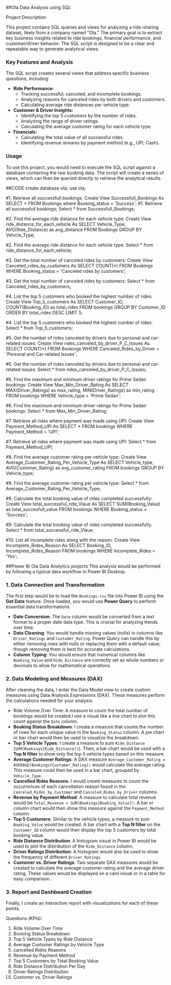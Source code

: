 ##Ola Data Analysis using SQL

Project Description

This project contains SQL queries and views for analyzing a ride-sharing dataset, likely from a company named "Ola." The primary goal is to extract key business insights related to ride bookings, financial performance, and customer/driver behavior. The SQL script is designed to be a clear and repeatable way to generate analytical views.

### Key Features and Analysis

The SQL script creates several views that address specific business questions, including:

* **Ride Performance:**
    * Tracking successful, canceled, and incomplete bookings.
    * Analyzing reasons for canceled rides by both drivers and customers.
    * Calculating average ride distances per vehicle type.
* **Customer & Driver Insights:**
    * Identifying the top 5 customers by the number of rides.
    * Analyzing the range of driver ratings.
    * Calculating the average customer rating for each vehicle type.
* **Financials:**
    * Calculating the total value of all successful rides.
    * Identifying revenue streams by payment method (e.g., UPI, Cash).

### Usage

To use this project, you would need to execute the SQL script against a database containing the raw booking data. The script will create a series of views, which can then be queried directly to retrieve the analytical results.

##CODE
create database ola;
use ola;

#1. Retrieve all successfull bookings;
Create View Successfull_Bookings As
SELECT * FROM Bookings
where Booking_status = 'Success';
#1. Retrieve all successfull bookings;
Select * from Successfull_Bookings;

#2. Find the average ride distance for each vehicle type:
Create View ride_distance_for_each_vehicle As
SELECT Vehicle_Type, AVG(Ride_Distance)
as avg_distance FROM Bookings
GROUP BY Vehicle_Type;

#2. Find the average ride distance for each vehicle type:
Select * from ride_distance_for_each_vehicle;

#3. Get the total number of canceled rides by customers:
Create View Canceled_rides_by_customers As
SELECT COUNT(*) FROM Bookings
WHERE Booking_status = 'Canceled rides by customers';

#3. Get the total number of canceled rides by customers:
Select * from Canceled_rides_by_customers;

#4. List the top 5 customers who booked the highest number of rides:
Create View Top_5_customers As
SELECT Customer_ID, COUNT(Booking_ID) as total_rides
FROM bookings
GROUP BY Customer_ID
ORDER BY total_rides DESC LIMIT 5;

#4. List the top 5 customers who booked the highest number of rides:
Select * from Top_5_customers;

#5. Get the number of rides canceled by drivers due to personal and car-related issues:
Create View rides_canceled_by_driver_P_C_Issues As
SELECT COUNT(*) FROM Bookings
WHERE Canceled_Rides_by_Driver = 'Personal and Car-related issues';

#5. Get the number of rides canceled by drivers due to personal and car-related issues:
Select * from rides_canceled_by_driver_P_C_Issues;

#6. Find the maximum and minimum driver ratings for Prime Sedan bookings: 
Create View Max_Min_Driver_Rating As
SELECT MAX(Driver_Ratings) as max_rating,
MIN(Driver_Ratings) as min_rating
FROM bookings WHERE Vehicle_type = 'Prime Sedan';

#6. Find the maximum and minimum driver ratings for Prime Sedan bookings: 
Select * from Max_Min_Driver_Rating;

#7. Retrieve all rides where payment was made using UPI:
Create View Payment_Method_UPI As
SELECT * FROM bookings
WHERE Payment_Method = 'UPI';

#7. Retrieve all rides where payment was made using UPI:
Select * from Payment_Method_UPI;

#8. Find the average customer rating per vehicle type:
Create View Average_Customer_Rating_Per_Vehicle_Type As 
SELECT Vehicle_type, AVG(Customer_Rating) as avg_customer_rating
FROM bookings
GROUP BY Vehicle_type;

#8. Find the average customer rating per vehicle type:
Select * from Average_Customer_Rating_Per_Vehicle_Type;

#9. Calculate the total booking value of rides completed successfully: 
Create View total_successful_ride_Vlaue As
SELECT SUM(Booking_Value) as total_succesfull_value
FROM bookings
WHERE Booking_status = 'Success';

#9. Calculate the total booking value of rides completed successfully:
Select * from total_successful_ride_Vlaue;

#10. List all incomplete rides along with the reason:
Create View Incomplete_Rides_Reason As
SELECT Booking_ID, Incomplete_Rides_Reason
FROM bookings
WHERE Incomplete_Rides = 'Yes';

##Power Bi Ola Data Analytics projects
This analysis would be performed by following a typical data workflow in Power BI Desktop.

### 1. Data Connection and Transformation

The first step would be to load the `Bookings.csv` file into Power BI using the **Get Data** feature. Once loaded, you would use **Power Query** to perform essential data transformations.

* **Date Conversion**: The `Date` column would be converted from a text format to a proper date data type. This is crucial for analyzing trends over time.
* **Data Cleaning**: You would handle missing values (nulls) in columns like `Driver_Ratings` and `Customer_Rating`. Power Query can handle this by either removing rows with nulls or replacing them with a default value, though removing them is best for accurate calculations.
* **Column Typing**: You would ensure that numerical columns like `Booking_Value` and `Ride_Distance` are correctly set as whole numbers or decimals to allow for mathematical operations.

### 2. Data Modeling and Measures (DAX)

After cleaning the data, I enter the Data Model view to create custom measures using Data Analysis Expressions (DAX). These measures perform the calculations needed for your analysis.

* Ride Volume Over Time: A measure to count the total number of bookings would be created.I use a visual like a line chart to plot this count against the `Date` column.
* **Booking Status Breakdown**: I create a measure that counts the number of rows for each unique value in the `Booking_Status` column. A pie chart or bar chart would then be used to visualize the breakdown.
* **Top 5 Vehicle Types**: I create a measure to sum `Ride_Distance` (`SUM(Bookings[Ride_Distance])`). Then, a bar chart would be used with a **Top N filter** to show only the top 5 vehicle types based on this measure.
* **Average Customer Ratings**: A DAX measure `Average_Customer_Rating = AVERAGE(Bookings[Customer_Rating])` would calculate the average rating. This measure could then be used in a bar chart, grouped by `Vehicle_Type`.
* **Cancelled Rides Reasons**: I would create measures to count the occurrences of each cancellation reason found in the `Canceled_Rides_by_Customer` and `Canceled_Rides_by_Driver` columns.
* **Revenue by Payment Method**: A measure to calculate total revenue would be `Total_Revenue = SUM(Bookings[Booking_Value])`. A bar or column chart would then show this measure against the `Payment_Method` column.
* **Top 5 Customers**: Similar to the vehicle types, a measure to sum `Booking_Value` would be created. A bar chart with a **Top N filter** on the `Customer_ID` column would then display the top 5 customers by total booking value.
* **Ride Distance Distribution**: A histogram visual in Power BI would be used to plot the distribution of the `Ride_Distance` column.
* **Driver Ratings Distribution**: A histogram would also be used to show the frequency of different `Driver_Ratings`.
* **Customer vs. Driver Ratings**: Two separate DAX measures would be created to calculate the average customer rating and the average driver rating. These values would be displayed on a card visual or in a table for easy comparison.

### 3. Report and Dashboard Creation
Finally, I create an interactive report with visualizations for each of these points.

Questions (KPIs):
1. Ride Volume Over Time
2. Booking Status Breakdown
3. Top 5 Vehicle Types by Ride Distance
4. Average Customer Ratings by Vehicle Type
5. cancelled Rides Reasons
6. Revenue by Payment Method
7. Top 5 Customers by Total Booking Value
8. Ride Distance Distribution Per Day
9. Driver Ratings Distribution
10. Customer vs. Driver Ratings

   
